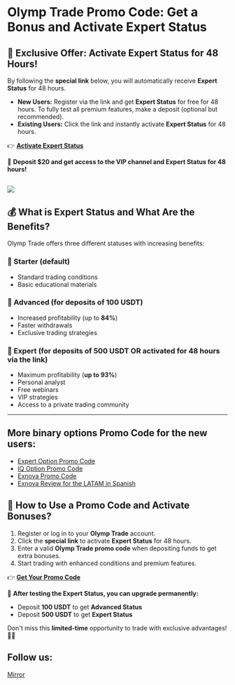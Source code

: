 # Olymp Trade Promo Code: Get a Bonus and Activate Expert Status

## 🚀 Exclusive Offer: Activate Expert Status for 48 Hours!

By following the **special link** below, you will automatically receive **Expert Status** for 48 hours.

- **New Users:** Register via the link and get **Expert Status** for free for 48 hours. To fully test all premium features, make a deposit (optional but recommended).
- **Existing Users:** Click the link and instantly activate **Expert Status** for 48 hours.

👉 **[Activate Expert Status](https://ul.olymptrade.com/profile?flu=oGRQeLGRA2&affiliate_id=2389204)**

💎 **Deposit $20 and get access to the VIP channel and Expert Status for 48 hours!**

<a href="https://static.olymptrade.com/lands/GA-FX-LPL65-01-01en/index.html?af_siteid=GA-FX-LPL65-01-01en&affiliate_id=2389204&lref=&lrefch=affiliate&pixel=1&subid1=&subid2="><img src="https://promo.kingfin.com/banners/96044_c1693789cdfc41460ad462c12bc10987.png"/></a>
---

## 💰 What is Expert Status and What Are the Benefits?

Olymp Trade offers three different statuses with increasing benefits:

### 🔹 Starter (default)
- Standard trading conditions
- Basic educational materials

### 🔹 Advanced (for deposits of **100 USDT**)
- Increased profitability (up to **84%**)
- Faster withdrawals
- Exclusive trading strategies

### 🔹 Expert (for deposits of **500 USDT** OR activated for 48 hours via the link)
- Maximum profitability (**up to 93%**)
- Personal analyst
- Free webinars
- VIP strategies
- Access to a private trading community

---
## More binary options Promo Code for the new users:
- [Expert Option Promo Code](https://github.com/Analyst-Reviewer/expert-option-code)
- [IQ Option Promo Code](https://github.com/Analyst-Reviewer/iq-option-promocode)
- [Exnova Promo Code](https://github.com/Analyst-Reviewer/exnova-promo-code)
- [Exnova Review for the LATAM in Spanish](https://github.com/Analyst-Reviewer/Exnova-es-confiable)

## 🎁 How to Use a Promo Code and Activate Bonuses?

1. Register or log in to your **Olymp Trade** account.
2. Click the **special link** to activate **Expert Status** for 48 hours.
3. Enter a valid **Olymp Trade promo code** when depositing funds to get extra bonuses.
4. Start trading with enhanced conditions and premium features.

👉 **[Get Your Promo Code](https://ul.olymptrade.com/profile?flu=oGRQeLGRA2&affiliate_id=2389204)**

📌 **After testing the Expert Status, you can upgrade permanently:**
- Deposit **100 USDT** to get **Advanced Status**
- Deposit **500 USDT** to get **Expert Status**

Don't miss this **limited-time** opportunity to trade with exclusive advantages! 🚀💸
## Follow us:
[Mirror](https://mirror.xyz/0x80FCCE629e74dD107DE0a4050158385571b0667f)
